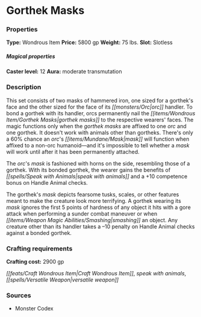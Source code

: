 ﻿---
Title: "Gorthek Masks"
Type: "Wondrous Item"
Price: "5800 gp"
Weight: "75 lbs."
Slot: "Slotless"
Caster level: "12"
Aura: "moderate transmutation"
Description: |
  "This set consists of two masks of hammered iron, one sized for a gorthek's face and the other sized for the face of its orc handler. To bond a gorthek with its handler, orcs permanently nail the _gorthek masks_ to the respective wearers' faces. The magic functions only when the _gorthek masks_ are affixed to one orc and one gorthek. It doesn't work with animals other than gortheks. There's only a 60% chance an orc's mask will function when affixed to a non-orc humanoid—and it's impossible to tell whether a mask will work until after it has been permanently attached.
  The orc's mask is fashioned with horns on the side, resembling those of a gorthek. With its bonded gorthek, the wearer gains the benefits of _speak with animals_ and a +10 competence bonus on Handle Animal checks.
  The gorthek's mask depicts fearsome tusks, scales, or other features meant to make the creature look more terrifying. A gorthek wearing its mask ignores the first 5 points of hardness of any object it hits with a gore attack when performing a sunder combat maneuver or when smashing an object. Any creature other than its handler takes a –10 penalty on Handle Animal checks against a bonded gorthek."
Crafting cost: "2900 gp"
Sources: "['Monster Codex']"
---

# Gorthek Masks

### Properties

**Type:** Wondrous Item **Price:** 5800 gp **Weight:** 75 lbs. **Slot:** Slotless

##### Magical properties

**Caster level:** 12 **Aura:** moderate transmutation

### Description

This set consists of two masks of hammered iron, one sized for a gorthek's face and the other sized for the face of its _[[monsters/Orc|orc]]_ handler. To bond a gorthek with its handler, orcs permanently nail the _[[items/Wondrous Item/Gorthek Masks|gorthek masks]]_ to the respective wearers' faces. The magic functions only when the _gorthek masks_ are affixed to one _orc_ and one gorthek. It doesn't work with animals other than gortheks. There's only a 60% chance an _orc_'s _[[items/Mundane/Mask|mask]]_ will function when affixed to a non-orc humanoid—and it's impossible to tell whether a _mask_ will work until after it has been permanently attached.

The _orc_'s _mask_ is fashioned with horns on the side, resembling those of a gorthek. With its bonded gorthek, the wearer gains the benefits of _[[spells/Speak with Animals|speak with animals]]_ and a +10 competence bonus on Handle Animal checks.

The gorthek's _mask_ depicts fearsome tusks, scales, or other features meant to make the creature look more terrifying. A gorthek wearing its _mask_ ignores the first 5 points of hardness of any object it hits with a gore attack when performing a sunder combat maneuver or when _[[items/Weapon Magic Abilities/Smashing|smashing]]_ an object. Any creature other than its handler takes a –10 penalty on Handle Animal checks against a bonded gorthek.

### Crafting requirements

**Crafting cost:** 2900 gp

_[[feats/Craft Wondrous Item|Craft Wondrous Item]]_, _speak with animals_, _[[spells/Versatile Weapon|versatile weapon]]_

### Sources

* Monster Codex